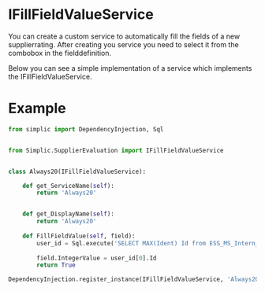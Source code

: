 # IFillFieldValueService

You can create a custom service to automatically fill the fields of a new supplierrating.
After creating you service you need to select it from the combobox in the fielddefinition.

Below you can see a simple implementation of a service which implements the IFillFieldValueService.

# Example

```python
from simplic import DependencyInjection, Sql


from Simplic.SupplierEvaluation import IFillFieldValueService


class Always20(IFillFieldValueService):

    def get_ServiceName(self):
        return 'Always20'


    def get_DisplayName(self):
        return 'Always20'
        
    def FillFieldValue(self, field):
        user_id = Sql.execute('SELECT MAX(Ident) Id from ESS_MS_Intern_User')
    
        field.IntegerValue = user_id[0].Id
        return True    

DependencyInjection.register_instance(IFillFieldValueService, 'Always20', Always20())
```